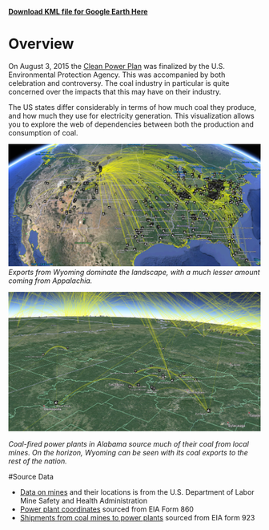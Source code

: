 **[Download KML file for Google Earth Here](https://github.com/cbdavis/Visualizing-Shipments-from-Coal-Mines-to-US-Power-Plants/raw/master/US-Coal-Mines-and-Powerplants.kmz)**

# Overview
On August 3, 2015 the [Clean Power Plan](http://www2.epa.gov/cleanpowerplan/clean-power-plan-existing-power-plants) was finalized by the U.S. Environmental Protection Agency.  This was accompanied by both celebration and controversy.  The coal industry in particular is quite concerned over the impacts that this may have on their industry.  

The US states differ considerably in terms of how much coal they produce, and how much they use for electricity generation.  This visualization allows you to explore the web of dependencies between both the production and consumption of coal.

![Visualization of all US Data](https://raw.githubusercontent.com/cbdavis/Visualizing-Shipments-from-Coal-Mines-to-US-Power-Plants/master/images/ScreenshotWholeUS.png)
*Exports from Wyoming dominate the landscape, with a much lesser amount coming from Appalachia.*

![](https://raw.githubusercontent.com/cbdavis/Visualizing-Shipments-from-Coal-Mines-to-US-Power-Plants/master/images/ScreenshotZoomedIn.png)

*Coal-fired power plants in Alabama source much of their coal from local mines.  On the horizon, Wyoming can be seen with its coal exports to the rest of the nation.*

#Source Data
* [Data on mines](http://catalog.data.gov/dataset/mines-ae135) and their locations is from the U.S. Department of Labor Mine Safety and Health Administration
* [Power plant coordinates](http://www.eia.gov/electricity/data/eia860/) sourced from EIA Form 860
* [Shipments from coal mines to power plants](http://www.eia.gov/electricity/data/eia923/) sourced from EIA form 923




